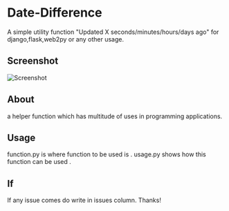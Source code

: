# Date-Difference
A simple utility function "Updated  X seconds/minutes/hours/days ago" for django,flask,web2py or any other usage.

## Screenshot

![Screenshot](https://github.com/tal95shah/LinkedIn_Scraper/blob/master/LinkedIn.PNG)

## About

a helper function which has multitude of uses in programming applications.

## Usage
function.py is where function to be used is .
usage.py shows how this function can be used .

## If 
If any issue comes do write in issues column. Thanks!
